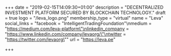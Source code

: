 +++
date = "2019-02-15T14:09:30+01:00"
description = "DECENTRALIZED INVESTMENT PLATFORM SECURED BY BLOCKCHAIN TECHNOLOGY."
draft = true
logo = "/leva_logo.png"
membership_type = "virtual"
name = "Leva"
social_links = "facebook = \"IntelligentTradingFoundation\"\nmedium = \"https://medium.com/leva-platform\"\nlinkedin_company = \"https://www.linkedin.com/company/levaorg/\"\ntwitter = \"https://twitter.com/levaorg\""
url = "https://leva.pe"

+++
